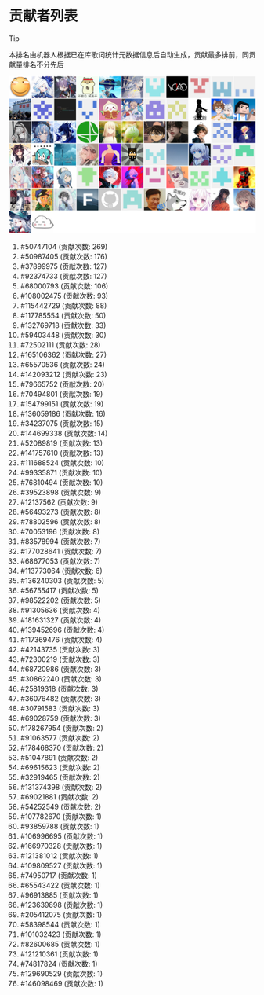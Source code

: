# 贡献者列表

> [!TIP]
> 本排名由机器人根据已在库歌词统计元数据信息后自动生成，贡献最多排前，同贡献量排名不分先后

![贡献者头像画廊](./CONTRIBUTORS.svg)

1. #50747104 (贡献次数: 269)
2. #50987405 (贡献次数: 176)
3. #37899975 (贡献次数: 127)
4. #92374733 (贡献次数: 127)
5. #68000793 (贡献次数: 106)
6. #108002475 (贡献次数: 93)
7. #115442729 (贡献次数: 88)
8. #117785554 (贡献次数: 50)
9. #132769718 (贡献次数: 33)
10. #59403448 (贡献次数: 30)
11. #72502111 (贡献次数: 28)
12. #165106362 (贡献次数: 27)
13. #65570536 (贡献次数: 24)
14. #142093212 (贡献次数: 23)
15. #79665752 (贡献次数: 20)
16. #70494801 (贡献次数: 19)
17. #154799151 (贡献次数: 19)
18. #136059186 (贡献次数: 16)
19. #34237075 (贡献次数: 15)
20. #144699338 (贡献次数: 14)
21. #52089819 (贡献次数: 13)
22. #141757610 (贡献次数: 13)
23. #111688524 (贡献次数: 10)
24. #99335871 (贡献次数: 10)
25. #76810494 (贡献次数: 10)
26. #39523898 (贡献次数: 9)
27. #12137562 (贡献次数: 9)
28. #56493273 (贡献次数: 8)
29. #78802596 (贡献次数: 8)
30. #70053196 (贡献次数: 8)
31. #83578994 (贡献次数: 7)
32. #177028641 (贡献次数: 7)
33. #68677053 (贡献次数: 7)
34. #113773064 (贡献次数: 6)
35. #136240303 (贡献次数: 5)
36. #56755417 (贡献次数: 5)
37. #98522202 (贡献次数: 5)
38. #91305636 (贡献次数: 4)
39. #181631327 (贡献次数: 4)
40. #139452696 (贡献次数: 4)
41. #117369476 (贡献次数: 4)
42. #42143735 (贡献次数: 3)
43. #72300219 (贡献次数: 3)
44. #68720986 (贡献次数: 3)
45. #30862240 (贡献次数: 3)
46. #25819318 (贡献次数: 3)
47. #36076482 (贡献次数: 3)
48. #30791583 (贡献次数: 3)
49. #69028759 (贡献次数: 3)
50. #178267954 (贡献次数: 2)
51. #91063577 (贡献次数: 2)
52. #178468370 (贡献次数: 2)
53. #51047891 (贡献次数: 2)
54. #69615623 (贡献次数: 2)
55. #32919465 (贡献次数: 2)
56. #131374398 (贡献次数: 2)
57. #69021881 (贡献次数: 2)
58. #54252549 (贡献次数: 2)
59. #107782670 (贡献次数: 1)
60. #93859788 (贡献次数: 1)
61. #106996695 (贡献次数: 1)
62. #166970328 (贡献次数: 1)
63. #121381012 (贡献次数: 1)
64. #109809527 (贡献次数: 1)
65. #74950717 (贡献次数: 1)
66. #65543422 (贡献次数: 1)
67. #96913885 (贡献次数: 1)
68. #123639898 (贡献次数: 1)
69. #205412075 (贡献次数: 1)
70. #58398544 (贡献次数: 1)
71. #101032423 (贡献次数: 1)
72. #82600685 (贡献次数: 1)
73. #121210361 (贡献次数: 1)
74. #74817824 (贡献次数: 1)
75. #129690529 (贡献次数: 1)
76. #146098469 (贡献次数: 1)

